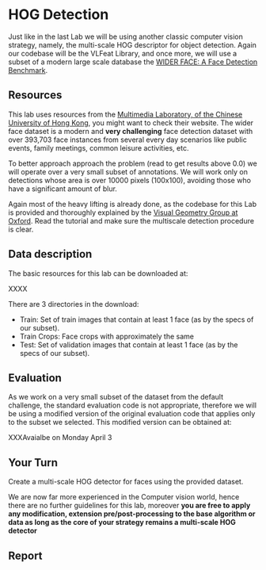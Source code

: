 
# HOG Detection
Just like in the last Lab we will be using another classic computer vision strategy, namely, the multi-scale HOG descriptor for object detection. Again our codebase will be the VLFeat Library,
and once more, we will use a subset of a modern large scale database the [WIDER FACE: A Face Detection Benchmark](http://mmlab.ie.cuhk.edu.hk/projects/WIDERFace/).

## Resources

This lab uses resources from the [Multimedia Laboratory, of the Chinese University of Hong Kong](http://mmlab.ie.cuhk.edu.hk), you might want to check their website.
The wider face dataset is a modern and **very challenging** face detection dataset with over 393,703 face instances from several every day scenarios like public events, family meetings, common
leisure activities, etc.

To better approach approach the problem (read to get results above 0.0) we will operate over a very small subset of annotations. We will work only on detections whose area is over 10000 pixels (100x100), avoiding those who have a significant amount of blur.

Again most of the heavy lifting is already done, as the codebase for this Lab is provided and thoroughly explained by the [Visual Geometry Group at Oxford](http://www.robots.ox.ac.uk/~vgg/practicals/category-detection/). Read the tutorial and make sure the multiscale detection procedure is clear.

## Data description
The basic resources for this lab can be downloaded at:

XXXX

There are 3 directories in the download:

- Train: Set of train images that contain at least 1 face (as by the specs of our subset).
- Train Crops: Face crops with approximately the same
- Test: Set of validation images that contain at least 1 face (as by the specs of our subset).


## Evaluation
As we work on a very small subset of the dataset from the default challenge, the standard evaluation code is not appropriate, therefore we will be using a modified version of the original evaluation code that applies only to the subset we selected. This modified version can be obtained at:

XXXAvaialbe on Monday April 3 

## Your Turn
Create a multi-scale HOG detector for faces using the provided dataset.

We are now far more experienced in the Computer vision world, hence there are no further guidelines for this lab, moreover **you are free to apply any modification, extension pre/post-processing to the base algorithm or data as long as the core of your strategy remains a multi-scale HOG detector**

## Report 

